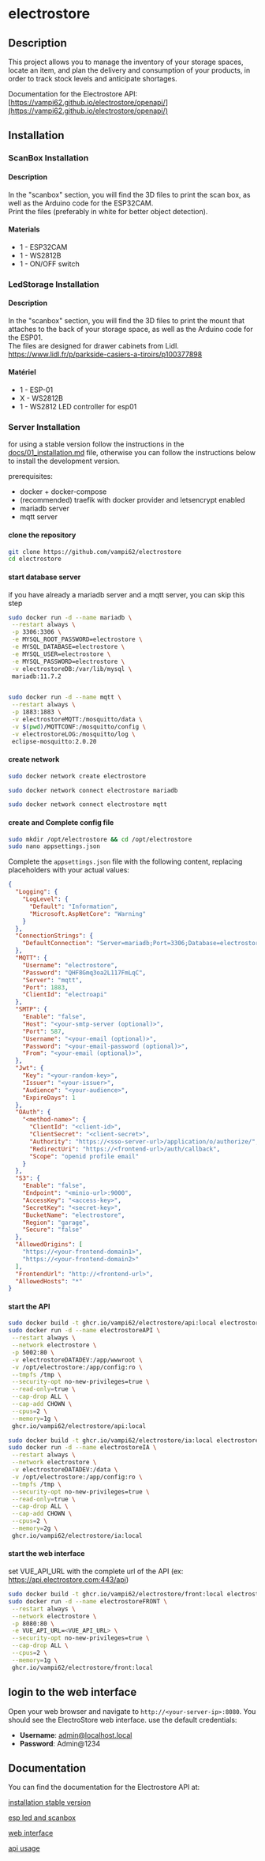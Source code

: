 # electrostore
## Description
This project allows you to manage the inventory of your storage spaces, locate an item, and plan the delivery and consumption of your products, in order to track stock levels and anticipate shortages.

Documentation for the Electrostore API:  
[https://vampi62.github.io/electrostore/openapi/](https://vampi62.github.io/electrostore/openapi/)

## Installation
### ScanBox Installation
#### Description
In the "scanbox" section, you will find the 3D files to print the scan box, as well as the Arduino code for the ESP32CAM.  
Print the files (preferably in white for better object detection).

#### Materials
- 1 - ESP32CAM
- 1 - WS2812B
- 1 - ON/OFF switch

### LedStorage Installation
#### Description
In the "scanbox" section, you will find the 3D files to print the mount that attaches to the back of your storage space, as well as the Arduino code for the ESP01.  
The files are designed for drawer cabinets from Lidl.
https://www.lidl.fr/p/parkside-casiers-a-tiroirs/p100377898

#### Matériel
- 1 - ESP-01
- X - WS2812B
- 1 - WS2812 LED controller for esp01

### Server Installation
for using a stable version follow the instructions in the [docs/01_installation.md](docs/01_installation.md) file, otherwise you can follow the instructions below to install the development version.

prerequisites:
- docker + docker-compose
- (recommended) traefik with docker provider and letsencrypt enabled
- mariadb server
- mqtt server

#### clone the repository
```bash
git clone https://github.com/vampi62/electrostore
cd electrostore
```

#### start database server
if you have already a mariadb server and a mqtt server, you can skip this step
```bash
sudo docker run -d --name mariadb \
 --restart always \
 -p 3306:3306 \
 -e MYSQL_ROOT_PASSWORD=electrostore \
 -e MYSQL_DATABASE=electrostore \
 -e MYSQL_USER=electrostore \
 -e MYSQL_PASSWORD=electrostore \
 -v electrostoreDB:/var/lib/mysql \
 mariadb:11.7.2


sudo docker run -d --name mqtt \
 --restart always \
 -p 1883:1883 \
 -v electrostoreMQTT:/mosquitto/data \
 -v $(pwd)/MQTTCONF:/mosquitto/config \
 -v electrostoreLOG:/mosquitto/log \
 eclipse-mosquitto:2.0.20
```

#### create network
```bash
sudo docker network create electrostore

sudo docker network connect electrostore mariadb

sudo docker network connect electrostore mqtt
```

#### create and Complete config file
```bash
sudo mkdir /opt/electrostore && cd /opt/electrostore
sudo nano appsettings.json
```
Complete the `appsettings.json` file with the following content, replacing placeholders with your actual values:

```json
{
  "Logging": {
    "LogLevel": {
      "Default": "Information",
      "Microsoft.AspNetCore": "Warning"
    }
  },
  "ConnectionStrings": {
    "DefaultConnection": "Server=mariadb;Port=3306;Database=electrostore;Uid=electrostore;Pwd=electrostore;"
  },
  "MQTT": {
    "Username": "electrostore",
    "Password": "QHF8Gmq3oa2L117FmLqC",
    "Server": "mqtt",
    "Port": 1883,
    "ClientId": "electroapi"
  },
  "SMTP": {
    "Enable": "false",
    "Host": "<your-smtp-server (optional)>",
    "Port": 587,
    "Username": "<your-email (optional)>",
    "Password": "<your-email-password (optional)>",
    "From": "<your-email (optional)>",
  },
  "Jwt": {
    "Key": "<your-random-key>",
    "Issuer": "<your-issuer>",
    "Audience": "<your-audience>",
    "ExpireDays": 1
  },
  "OAuth": {
    "<method-name>": {
      "ClientId": "<client-id>",
      "ClientSecret": "<client-secret>",
      "Authority": "https://<sso-server-url>/application/o/authorize/",
      "RedirectUri": "https://<frontend-url>/auth/callback",
      "Scope": "openid profile email"
    }
  },
  "S3": {
    "Enable": "false",
    "Endpoint": "<minio-url>:9000",
    "AccessKey": "<access-key>",
    "SecretKey": "<secret-key>",
    "BucketName": "electrostore",
    "Region": "garage",
    "Secure": "false"
  },
  "AllowedOrigins": [
    "https://<your-frontend-domain1>",
    "https://<your-frontend-domain2>"
  ],
  "FrontendUrl": "http://<frontend-url>",
  "AllowedHosts": "*"
}
```

#### start the API
```bash
sudo docker build -t ghcr.io/vampi62/electrostore/api:local electrostoreAPI
sudo docker run -d --name electrostoreAPI \
 --restart always \
 --network electrostore \
 -p 5002:80 \
 -v electrostoreDATADEV:/app/wwwroot \
 -v /opt/electrostore:/app/config:ro \
 --tmpfs /tmp \
 --security-opt no-new-privileges=true \
 --read-only=true \
 --cap-drop ALL \
 --cap-add CHOWN \
 --cpus=2 \
 --memory=1g \
 ghcr.io/vampi62/electrostore/api:local

sudo docker build -t ghcr.io/vampi62/electrostore/ia:local electrostoreIA
sudo docker run -d --name electrostoreIA \
 --restart always \
 --network electrostore \
 -v electrostoreDATADEV:/data \
 -v /opt/electrostore:/app/config:ro \
 --tmpfs /tmp \
 --security-opt no-new-privileges=true \
 --read-only=true \
 --cap-drop ALL \
 --cap-add CHOWN \
 --cpus=2 \
 --memory=2g \
 ghcr.io/vampi62/electrostore/ia:local
```


#### start the web interface
set VUE_API_URL with the complete url of the API (ex: https://api.electrostore.com:443/api)
```bash
sudo docker build -t ghcr.io/vampi62/electrostore/front:local electrostoreFRONT
sudo docker run -d --name electrostoreFRONT \
 --restart always \
 --network electrostore \
 -p 8080:80 \
 -e VUE_API_URL=<VUE_API_URL> \
 --security-opt no-new-privileges=true \
 --cap-drop ALL \
 --cpus=2 \
 --memory=1g \
 ghcr.io/vampi62/electrostore/front:local
```

## login to the web interface
Open your web browser and navigate to `http://<your-server-ip>:8080`. You should see the ElectroStore web interface.
use the default credentials:
- **Username**: admin@localhost.local
- **Password**: Admin@1234

## Documentation
You can find the documentation for the Electrostore API at:

[installation stable version](/docs/01_installation.md)

[esp led and scanbox](/docs/02_storeLed_and_scanner.md)

[web interface](/docs/03_frontend_usage.md)

[api usage](/docs/04_api_usage.md)
